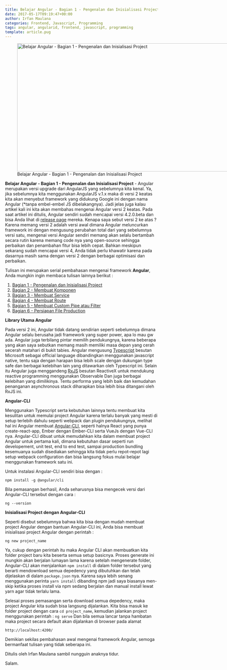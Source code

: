 ```yaml
---
title: Belajar Angular - Bagian 1 - Pengenalan dan Inisialisasi Project
date: 2017-05-17T09:19:47+00:00
author: Irfan Maulana
categories: Frontend, Javascript, Programming
tags: angular, angularid, frontend, javascript, programming
template: article.pug
---
```

<figure style="width: 750px" class="wp-caption aligncenter"><img src="https://mazipan.github.io/wp-contents/images/belajar-angular-bagian-1-mazipanneh.jpg" alt="Belajar Angular - Bagian 1 - Pengenalan dan Inisialisasi Project" width="750" height="422" /><figcaption class="wp-caption-text">Belajar Angular - Bagian 1 - Pengenalan dan Inisialisasi Project</figcaption></figure> 

**Belajar Angular - Bagian 1 - Pengenalan dan Inisialisasi Project** - Angular merupakan versi upgrade dari AngularJS yang sebelumnya kita kenal. Ya, jika sebelumnya kita menggunakan AngularJS v.1.x maka di versi 2 keatas kita akan menyebut framework yang didukung Google ini dengan nama Angular (*tanpa embel-embel JS dibelakangnya). Jadi jelas juga kalau artikel kali ini kita akan membahas mengenai Angular versi 2 keatas. Pada saat artikel ini ditulis, Angular sendiri sudah mencapai versi 4.2.0.beta dan bisa Anda lihat di <a href="https://github.com/angular/angular/releases" target="_blank" rel="noopener noreferrer">release page</a> mereka. Kenapa saya sebut versi 2 ke atas ? Karena memang versi 2 adalah versi awal dimana Angular meluncurkan framework ini dengan mengusung perubahan total dari yang sebelumnya versi satu, mengenai versi Angular sendiri memang akan selalu bertambah secara rutin karena memang code nya yang open-source sehingga perbaikan dan penambahan fitur bisa lebih cepat. Bahkan meskipun sekarang sudah mencapai versi 4, Anda tidak perlu khawatir karena pada dasarnya masih sama dengan versi 2 dengan berbagai optimisasi dan perbaikan.

<span class="more"></span>

Tulisan ini merupakan serial pembahasan mengenai framework **Angular**, Anda mungkin ingin membaca tulisan lainnya berikut :

  1. <a href="https://mazipanneh.com/blog/2017/05/belajar-angular-bagian-1-pengenalan-dan-inisialisasi-project/" target="_blank" rel="noopener noreferrer" title="belajar-angular-bagian-1-pengenalan-dan-inisialisasi-project">Bagian 1 - Pengenalan dan Inisialisasi Project</a> 
  2. <a href="http://mazipanneh.com/blog/2017/05/belajar-angular-bagian-2-membuat-komponen/" target="_blank" rel="noopener noreferrer" title="belajar-angular-bagian-2-membuat-komponen">Bagian 2 - Membuat Komponen</a> 
  3. <a href="https://mazipanneh.com/blog/2017/05/belajar-angular-bagian-3-membuat-service/" target="_blank" rel="noopener noreferrer" title="belajar-angular-bagian-3-membuat-service">Bagian 3 - Membuat Service</a> 
  4. <a href="http://mazipanneh.com/blog/2017/06/belajar-angular-bagian-4-membuat-route/" title="belajar-angular-bagian-4-membuat-route" target="_blank" rel="noopener noreferrer">Bagian 4 - Membuat Route</a> 
  5. <a href="http://mazipanneh.com/blog/2017/06/belajar-angular-bagian-5-membuat-custom-pipe-atau-filter/" title="belajar-angular-bagian-5-membuat-custom-pipe-atau-filter" target="_blank" rel="noopener noreferrer">Bagian 5 - Membuat Custom Pipe atau Filter</a> 
  6. <a href="http://mazipanneh.com/blog/2017/07/belajar-angular-bagian-6-persiapan-file-production/" title="belajar-angular-bagian-6-persiapan-file-production" target="_blank" rel="noopener noreferrer">Bagian 6 - Persiapan File Production</a> 

**Library Utama Angular**

Pada versi 2 ini, Angular tidak datang sendirian seperti sebelumnya dimana Angular selalu berusaha jadi framework yang super power, apa lo mau gw ada. Angular juga terbilang pintar memilih pendukungnya, karena beberapa yang akan saya sebutkan memang masih memiliki masa depan yang cerah secerah matahari di bukit tabies. Angular mengusung <a href="https://www.typescriptlang.org" target="_blank" rel="noopener noreferrer">Typescript</a> besutan Microsoft sebagai official language dibandingkan menggunakan javascript native, tentu saja dengan harapan bisa lebih scale dengan dukungan type safe dan berbagai kelebihan lain yang ditawarkan oleh Typescript ini. Selain itu Angular juga menggandeng <a href="http://reactivex.io/rxjs/" target="_blank" rel="noopener noreferrer">RxJS</a> besutan ReactiveX untuk mendukung reactive programming menggunakan Observable Dan juga berbagai kelebihan yang dimilikinya. Tentu performa yang lebih baik dan kemudahan penanganan asynchronous stack diharapkan bisa lebih bisa ditangani oleh RxJS ini.

**Angular-CLI**

Menggunakan Typescript serta kebutuhan lainnya tentu membuat kita kesulitan untuk memulai project Angular karena terlalu banyak yang mesti di setup terlebih dahulu seperti webpack dan plugin pendukungnya, melihat hal ini Angular membuat <a href="https://github.com/angular/angular-cli" target="_blank" rel="noopener noreferrer">Angular-CLI</a>, seperti halnya React yang punya create-react-app, Ember dengan Ember-CLI serta VueJs dengan Vue-CLI nya. Angular-CLI dibuat untuk memudahkan kita dalam membuat project Angular untuk pertama kali, dimana kebutuhan dasar seperti run developement, unit test, end to end test, sampai production bundling kesemuanya sudah disediakan sehingga kita tidak perlu repot-repot lagi setup webpack configuration dan bisa langsung fokus mulai belajar menggunakan framework satu ini. 
   
Untuk instalasi Angular-CLI sendiri bisa dengan :

    npm install -g @angular/cli

Bila pemasangan berhasil, Anda seharusnya bisa mengecek versi dari Angular-CLI tersebut dengan cara :

    ng --version

**Inisialisasi Project dengan Angular-CLI**

Seperti disebut sebelumnya bahwa kita bisa dengan mudah membuat project Angular dengan bantuan Angular-CLI ini, Anda bisa membuat inisialisasi project Angular dengan perintah :

    ng new project_name

Ya, cukup dengan perintah itu maka Angular CLI akan membuatkan kita folder project baru kita beserta semua setup basicnya. Proses generate ini mungkin akan berjalan lumayan lama karena setelah mengenerate folder, Angular-CLI akan menjalankan `npm install` di dalam folder tersebut yang berarti mendownload semua depedency yang dibutuhkan dan telah dijelaskan di dalam `package.json` nya. Karena saya lebih senang menggunakan perinta `yarn install` dibanding npm jadi saya biasanya men-skip ketika proses install via npm sedang berjalan dan manual install lewat yarn agar tidak terlalu lama. 
   
Selesai proses pemasangan serta download semua depedency, maka project Angular kita sudah bisa langsung dijalankan. Kita bisa masuk ke folder project dengan cara `cd project_name`, kemudian jalankan project menggunakan perintah : `ng serve` Dan bila semua lancar tanpa hambatan maka project secara default akan dijalankan di browser pada alamat 
   
`http://localhost:4200/`

Demikian sekilas pembahasan awal mengenai framework Angular, semoga bermanfaat tulisan yang tidak seberapa ini. 
   
Ditulis oleh Irfan Maulana sambil nungguin anaknya tidur. 
   
Salam.